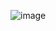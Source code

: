 ![image](https://github.com/SarfarazQadir/Switchcase-in-C-/assets/144503703/365d3cf5-08bd-4ec2-876b-1071a78dce56)
